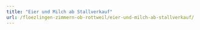 ```yaml
---
title: "Eier und Milch ab Stallverkauf"
url: /floezlingen-zimmern-ob-rottweil/eier-und-milch-ab-stallverkauf/
---
```

